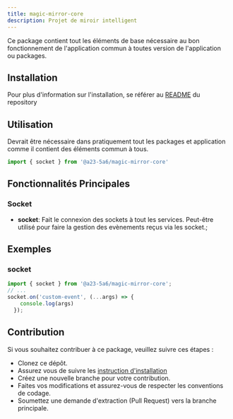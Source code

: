 ```yaml
---
title: magic-mirror-core
description: Projet de miroir intelligent
---
```


Ce package contient tout les éléments de base nécessaire au bon fonctionnement de l'application commun à toutes version de l'application ou packages. 

## Installation
Pour plus d'information sur l'installation, se référer au [README](../README.md#installation) du repository

## Utilisation
Devrait être nécessaire dans pratiquement tout les packages et application comme il contient des éléments commun à tous.

```typescript
import { socket } from '@a23-5a6/magic-mirror-core'
```
## Fonctionnalités Principales
### Socket
- **socket**: Fait le connexion des sockets à tout les services. Peut-être utilisé pour faire la gestion des evènements reçus via les socket.;

## Exemples
### socket
```typescript
import { socket } from '@a23-5a6/magic-mirror-core';
// ...
socket.on('custom-event', (...args) => {
    console.log(args)
  });
```

## Contribution
Si vous souhaitez contribuer à ce package, veuillez suivre ces étapes :

- Clonez ce dépôt.
- Assurez vous de suivre les [instruction d'installation](../README.md#installation)
- Créez une nouvelle branche pour votre contribution.
- Faites vos modifications et assurez-vous de respecter les conventions de codage.
- Soumettez une demande d'extraction (Pull Request) vers la branche principale.